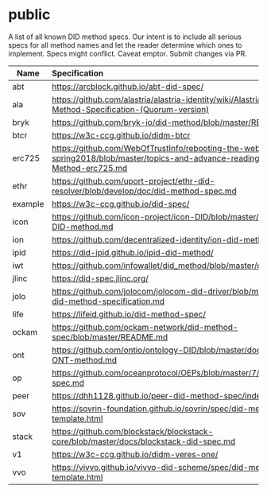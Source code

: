 # public
A list of all known DID method specs. Our intent is to include all serious specs for all method names and let the reader determine which ones to implement. Specs might conflict. Caveat emptor. Submit changes via PR. 

Name|Specification
----|:-----------------
abt|https://arcblock.github.io/abt-did-spec/
ala|https://github.com/alastria/alastria-identity/wiki/Alastria-DID-Method-Specification-(Quorum-version)
bryk|https://github.com/bryk-io/did-method/blob/master/README.md
btcr|https://w3c-ccg.github.io/didm-btcr
erc725|https://github.com/WebOfTrustInfo/rebooting-the-web-of-trust-spring2018/blob/master/topics-and-advance-readings/DID-Method-erc725.md
ethr|https://github.com/uport-project/ethr-did-resolver/blob/develop/doc/did-method-spec.md
example|https://w3c-ccg.github.io/did-spec/
icon|https://github.com/icon-project/icon-DID/blob/master/docs/ICON-DID-method.md
ion|https://github.com/decentralized-identity/ion-did-method
ipid|https://did-ipid.github.io/ipid-did-method/
iwt|https://github.com/infowallet/did_method/blob/master/did_method.md
jlinc|https://did-spec.jlinc.org/
jolo|https://github.com/jolocom/jolocom-did-driver/blob/master/jolocom-did-method-specification.md
life|https://lifeid.github.io/did-method-spec/
ockam|https://github.com/ockam-network/did-method-spec/blob/master/README.md
ont|https://github.com/ontio/ontology-DID/blob/master/docs/en/DID-ONT-method.md
op|https://github.com/oceanprotocol/OEPs/blob/master/7/did-method-spec.md
peer|https://dhh1128.github.io/peer-did-method-spec/index.html
sov|https://sovrin-foundation.github.io/sovrin/spec/did-method-spec-template.html
stack|https://github.com/blockstack/blockstack-core/blob/master/docs/blockstack-did-spec.md
v1|https://w3c-ccg.github.io/didm-veres-one/
vvo|https://vivvo.github.io/vivvo-did-scheme/spec/did-method-spec-template.html
